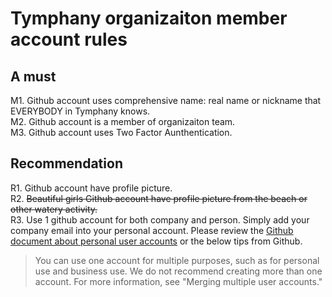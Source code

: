 # Tymphany organizaiton member account rules

## A must
M1. Github account uses comprehensive name: real name or nickname that EVERYBODY in Tymphany knows.  
M2. Github account is a member of organizaiton team.  
M3. Github account uses Two Factor Aunthentication.

## Recommendation
R1. Github account have profile picture.  
R2. ~~Beautiful girls Github account have profile picture from the beach or other watery activity.~~\
R3. Use 1 github account for both company and person. Simply add your company email into your personal account. Please review the [Github document about personal user accounts](https://docs.github.com/en/github/getting-started-with-github/types-of-github-accounts#personal-user-accounts) or the below tips from Github.
> You can use one account for multiple purposes, such as for personal use and business use. We do not recommend creating more than one account. For more information, see "Merging multiple user accounts."
